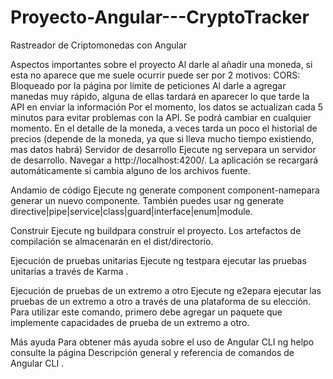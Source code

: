 # Proyecto-Angular---CryptoTracker
Rastreador de Criptomonedas con Angular

Aspectos importantes sobre el proyecto
Al darle al añadir una moneda, si esta no aparece que me suele ocurrir puede ser por 2 motivos:
CORS: Bloqueado por la página por límite de peticiones
Al darle a agregar manedas muy rápido, alguna de ellas tardará en aparecer lo que tarde la API en enviar la información
Por el momento, los datos se actualizan cada 5 minutos para evitar problemas con la API. Se podrá cambiar en cualquier momento.
En el detalle de la moneda, a veces tarda un poco el historial de precios (depende de la moneda, ya que si lleva mucho tiempo existiendo, mas datos habrá)
Servidor de desarrollo
Ejecute ng servepara un servidor de desarrollo. Navegar a http://localhost:4200/. La aplicación se recargará automáticamente si cambia alguno de los archivos fuente.

Andamio de código
Ejecute ng generate component component-namepara generar un nuevo componente. También puedes usar ng generate directive|pipe|service|class|guard|interface|enum|module.

Construir
Ejecute ng buildpara construir el proyecto. Los artefactos de compilación se almacenarán en el dist/directorio.

Ejecución de pruebas unitarias
Ejecute ng testpara ejecutar las pruebas unitarias a través de Karma .

Ejecución de pruebas de un extremo a otro
Ejecute ng e2epara ejecutar las pruebas de un extremo a otro a través de una plataforma de su elección. Para utilizar este comando, primero debe agregar un paquete que implemente capacidades de prueba de un extremo a otro.

Más ayuda
Para obtener más ayuda sobre el uso de Angular CLI ng helpo consulte la página Descripción general y referencia de comandos de Angular CLI .
